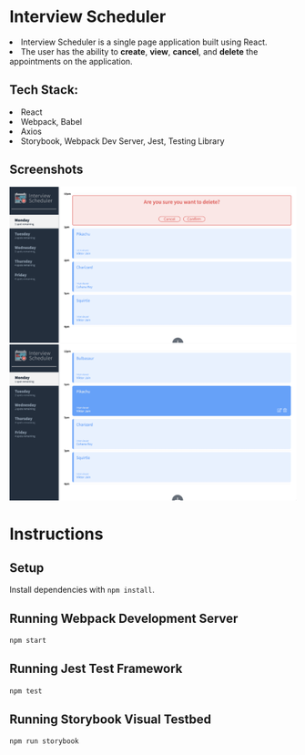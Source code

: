 # Interview Scheduler

<li>Interview Scheduler is a single page application built using React.</li>
<li>The user has the ability to <strong>create</strong>, <strong>view</strong>, <strong>cancel</strong>, and <strong>delete</strong> the appointments on the application.</li>

## Tech Stack:

<li>React</li>
<li>Webpack, Babel</li>
<li>Axios</li>
<li>Storybook, Webpack Dev Server, Jest, Testing Library</li>

## Screenshots

!["Screenshot description"](docs/Appointments-edit-delete-overview.png)
!["Screenshot description"](docs/Appointments-overview.png)

# Instructions

## Setup

Install dependencies with `npm install`.

## Running Webpack Development Server

```sh
npm start
```

## Running Jest Test Framework

```sh
npm test
```

## Running Storybook Visual Testbed

```sh
npm run storybook
```
